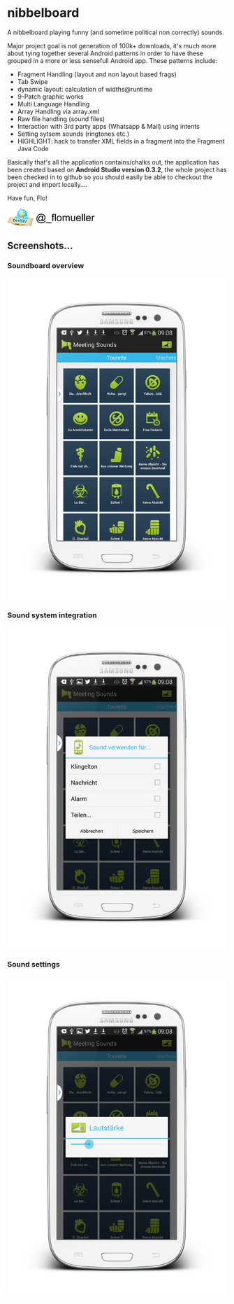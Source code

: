 # nibbelboard

A nibbelboard playing funny (and sometime political non correctly) sounds.

  


Major project goal is not generation of 100k+ downloads, it's much more about tying together several Android patterns in order to have these grouped in a more or less sensefull Android app. These patterns include:

  


  * Fragment Handling (layout and non layout based frags)
  * Tab Swipe
  * dynamic layout: calculation of widths@runtime
  * 9-Patch graphic works
  * Multi Language Handling
  * Array Handling via array.xml
  * Raw file handling (sound files)
  * Interaction with 3rd party apps (Whatsapp & Mail) using intents
  * Setting sytsem sounds (ringtones etc.)
  * HIGHLIGHT: hack to transfer XML fields in a fragment into the Fragment Java Code

Basically that's all the application contains/chalks out, the application has been created based on **Android Studio version 0.3.2**, the whole project has been checked in to github so you should easily be able to checkout the project and import locally....

  
Have fun, Flo!

[![Image](wiki-img/twitter.png "Image title") ](https://twitter.com/_flomueller "Twitter")

## Screenshots…

### Soundboard overview
![ScreenShot](wiki-img/overview.png)

### Sound system integration
![ScreenShot](wiki-img/dialog01.png)

### Sound settings
![ScreenShot](wiki-img/dialog02.png)